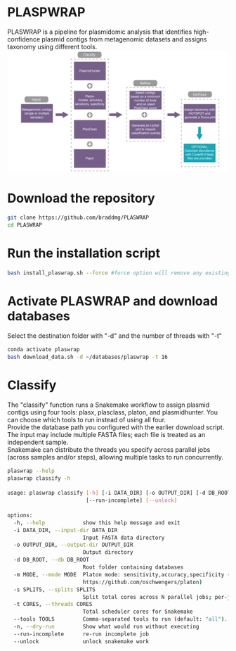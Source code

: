 # PLASPWRAP
PLASWRAP is a pipeline for plasmidomic analysis that identifies high-confidence plasmid contigs from metagenomic datasets and assigns taxonomy using different tools.
![PLASWRAP flow](https://raw.githubusercontent.com/braddmg/images/main/plaswrap_flow.png)

# Download the repository
```bash
git clone https://github.com/braddmg/PLASWRAP
cd PLASWRAP
```
# Run the installation script

```bash
bash install_plaswrap.sh --force #force option will remove any existing environments named anvio-8, plasx, platon, plasclass, and hotspot, and create new ones
```
# Activate PLASWRAP and download databases
Select the destination folder with "-d" and the number of threads with "-t"
```bash
conda activate plaswrap
bash download_data.sh -d ~/databases/plaswrap -t 16
```
# Classify 
The "classify" function runs a Snakemake workflow to assign plasmid contigs using four tools: plasx, plasclass, platon, and plasmidhunter. You can choose which tools to run instead of using all four. <br/> Provide the database path you configured with the earlier download script. The input may include multiple FASTA files; each file is treated as an independent sample. <br/>
Snakemake can distribute the threads you specify across parallel jobs (across samples and/or steps), allowing multiple tasks to run concurrently.
```bash
plaswrap --help
plaswrap classify -h

usage: plaswrap classify [-h] [-i DATA_DIR] [-o OUTPUT_DIR] [-d DB_ROOT] [-m MODE] [-s SPLITS] [-t CORES] [--tools TOOLS] [-n]
                         [--run-incomplete] [--unlock]

options:
  -h, --help            show this help message and exit
  -i DATA_DIR, --input-dir DATA_DIR
                        Input FASTA data directory
  -o OUTPUT_DIR, --output-dir OUTPUT_DIR
                        Output directory
  -d DB_ROOT, --db DB_ROOT
                        Root folder containing databases
  -m MODE, --mode MODE  Platon mode: sensitivity,accuracy,specificity (default: accuracy, see
                        https://github.com/oschwengers/platon)
  -s SPLITS, --splits SPLITS
                        Split total cores across N parallel jobs; per-job threads= cores/splits
  -t CORES, --threads CORES
                        Total scheduler cores for Snakemake
  --tools TOOLS         Comma-separated tools to run (default: "all"). Options: plasx, platon, plasmidhunter, plasclass
  -n, --dry-run         Show what would run without executing
  --run-incomplete      re-run incomplete job
  --unlock              unlock snakemake work

```

